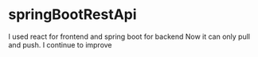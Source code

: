 # springBootRestApi
I used react for frontend and spring boot for backend
Now it can only pull and push. I continue to improve
